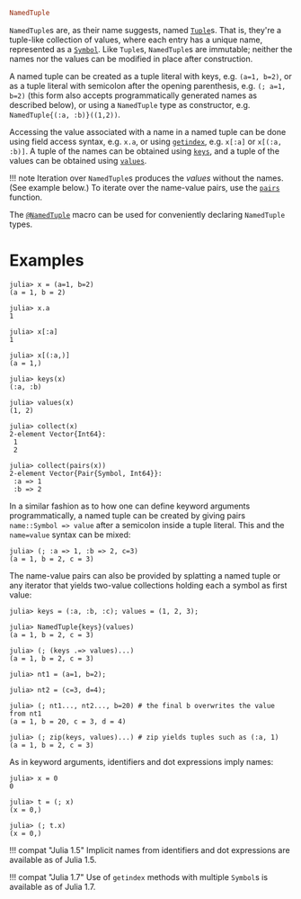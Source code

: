 ```julia
NamedTuple
```

`NamedTuple`s are, as their name suggests, named [`Tuple`](@ref)s. That is, they're a tuple-like collection of values, where each entry has a unique name, represented as a [`Symbol`](@ref). Like `Tuple`s, `NamedTuple`s are immutable; neither the names nor the values can be modified in place after construction.

A named tuple can be created as a tuple literal with keys, e.g. `(a=1, b=2)`, or as a tuple literal with semicolon after the opening parenthesis, e.g. `(; a=1, b=2)` (this form also accepts programmatically generated names as described below), or using a `NamedTuple` type as constructor, e.g. `NamedTuple{(:a, :b)}((1,2))`.

Accessing the value associated with a name in a named tuple can be done using field access syntax, e.g. `x.a`, or using [`getindex`](@ref), e.g. `x[:a]` or `x[(:a, :b)]`. A tuple of the names can be obtained using [`keys`](@ref), and a tuple of the values can be obtained using [`values`](@ref).

!!! note
    Iteration over `NamedTuple`s produces the *values* without the names. (See example below.) To iterate over the name-value pairs, use the [`pairs`](@ref) function.


The [`@NamedTuple`](@ref) macro can be used for conveniently declaring `NamedTuple` types.

# Examples

```jldoctest
julia> x = (a=1, b=2)
(a = 1, b = 2)

julia> x.a
1

julia> x[:a]
1

julia> x[(:a,)]
(a = 1,)

julia> keys(x)
(:a, :b)

julia> values(x)
(1, 2)

julia> collect(x)
2-element Vector{Int64}:
 1
 2

julia> collect(pairs(x))
2-element Vector{Pair{Symbol, Int64}}:
 :a => 1
 :b => 2
```

In a similar fashion as to how one can define keyword arguments programmatically, a named tuple can be created by giving pairs `name::Symbol => value` after a semicolon inside a tuple literal. This and the `name=value` syntax can be mixed:

```jldoctest
julia> (; :a => 1, :b => 2, c=3)
(a = 1, b = 2, c = 3)
```

The name-value pairs can also be provided by splatting a named tuple or any iterator that yields two-value collections holding each a symbol as first value:

```jldoctest
julia> keys = (:a, :b, :c); values = (1, 2, 3);

julia> NamedTuple{keys}(values)
(a = 1, b = 2, c = 3)

julia> (; (keys .=> values)...)
(a = 1, b = 2, c = 3)

julia> nt1 = (a=1, b=2);

julia> nt2 = (c=3, d=4);

julia> (; nt1..., nt2..., b=20) # the final b overwrites the value from nt1
(a = 1, b = 20, c = 3, d = 4)

julia> (; zip(keys, values)...) # zip yields tuples such as (:a, 1)
(a = 1, b = 2, c = 3)
```

As in keyword arguments, identifiers and dot expressions imply names:

```jldoctest
julia> x = 0
0

julia> t = (; x)
(x = 0,)

julia> (; t.x)
(x = 0,)
```

!!! compat "Julia 1.5"
    Implicit names from identifiers and dot expressions are available as of Julia 1.5.


!!! compat "Julia 1.7"
    Use of `getindex` methods with multiple `Symbol`s is available as of Julia 1.7.

